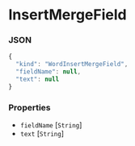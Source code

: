 # InsertMergeField



### JSON

```js
{
  "kind": "WordInsertMergeField",
  "fieldName": null,
  "text": null
}
```
### Properties

  - `fieldName` [`String`]
  - `text` [`String`]
